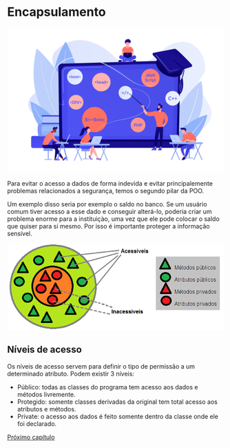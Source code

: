 # Encapsulamento

![introducao](img/20944391.jpg)

Para evitar o acesso a dados de forma indevida e evitar principalemente problemas relacionados a segurança, temos o segundo pilar da POO.

Um exemplo disso seria por exemplo o saldo no banco. Se um usuário comum tiver acesso a esse dado e conseguir alterá-lo, poderia criar um problema enorme para a instituiçào, uma vez que ele pode colocar o saldo que quiser para si mesmo. Por isso é importante proteger a informação sensível.

![encapsulamento](img/encapsulamento.png)

## Níveis de acesso

Os níveis de acesso servem para definir o tipo de permissão a um determinado atributo. Podem existir 3 níveis:
- Público: todas as classes do programa tem acesso aos dados e métodos livremente.
- Protegido: somente classes derivadas da original tem total acesso aos atributos e métodos.
- Private: o acesso aos dados é feito somente dentro da classe onde ele foi declarado.

<!-- TODO colocar link -->
[Próximo capítulo]()